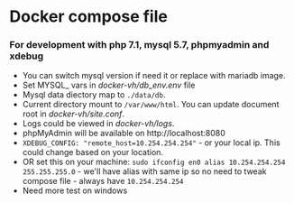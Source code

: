 # Docker compose file #

### For development with php 7.1, mysql 5.7, phpmyadmin and xdebug ###

* You can switch mysql version if need it or replace with mariadb image. 
* Set MYSQL_ vars in _docker-vh/db_env.env_ file
* Mysql data diectory map to ```./data/db```.
* Current directory mount to ```/var/www/html```. You can update document root in _docker-vh/site.conf_.
* Logs could be viewed in _docker-vh/logs_.
* phpMyAdmin will be available on http://localhost:8080
* ```XDEBUG_CONFIG: "remote_host=10.254.254.254"``` - or your local ip. This could change based on your location.
* OR set this on your machine: ```sudo ifconfig en0 alias 10.254.254.254 255.255.255.0``` - we'll have alias with same ip so no need to tweak compose file - always have ```10.254.254.254```
* Need more test on windows